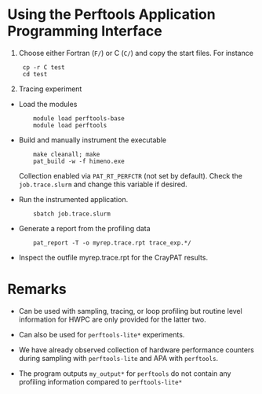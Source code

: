 # Using the Perftools Application Programming Interface

1. Choose either Fortran (`F/`) or C (`C/`) and copy the start files. For instance

		cp -r C test
		cd test

2. Tracing experiment

  * Load the modules
	
			module load perftools-base
			module load perftools

  * Build and manually instrument the executable

			make cleanall; make
			pat_build -w -f himeno.exe

    Collection enabled via `PAT_RT_PERFCTR` (not set by default). Check the `job.trace.slurm` and change this variable if desired.

  * Run the instrumented application.

			sbatch job.trace.slurm

  * Generate a report from the profiling data

			pat_report -T -o myrep.trace.rpt trace_exp.*/ 
  
  * Inspect the outfile myrep.trace.rpt for the CrayPAT results.			

# Remarks

  * Can be used with sampling, tracing, or loop profiling but routine level information for HWPC are only provided for the latter two.

  * Can also be used for `perftools-lite*` experiments.

  * We have already observed collection of hardware performance counters during sampling with `perftools-lite` and APA with `perftools`.

  * The program outputs `my_output*` for `perftools` do not contain any profiling information compared to `perftools-lite*`


